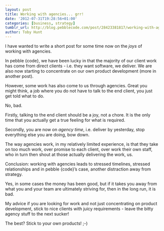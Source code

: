 ```yaml
---
layout: post
title: Working with agencies... grr!
date: '2012-07-31T19:28:56+01:00'
categories: [business, strategy]
tumblr_url: http://blog.pebblecode.com/post/28423381817/working-with-agencies-grr
author: Toby Hunt
---
```

<p>I have wanted to write a short post for some time now on the <i>joys</i> of working with agencies. </p>

<p>In pebble {code}, we have been lucky in that the majority of our client work has come from direct clients - i.e. they want software, we deliver. We are also now starting to concentrate on our own product development (more in another post).</p>

<p>However, some work has also come to us through agencies. Great you might think, a job where you do not have to talk to the end client, you just get told what to do. </p>

<p>No, bad.</p>

<p>Firstly, talking to the end client should be a joy, not a chore. It is the only time that you actually get a true feeling for what is required. </p>

<p>Secondly, you are now on <i>agency time</i>, i.e. deliver by yesterday, stop everything else you are doing, bow down. </p>

<p>The way agencies work, in my relatively limited experience, is that they take on too much work, over promise to each client, over work their own staff, who in turn then shout at those actually delivering the work, us.</p>

<p>Conclusion: working with agencies leads to stressed timelines, stressed relationships and in pebble {code}&rsquo;s case, another distraction away from strategy.</p>

<p>Yes, in some cases the money has been good, but if it takes you away from what you and your team are ultimately striving for, then in the long run, it is bad. </p>

<p>My advice if you are looking for work and not just concentrating on product development, stick to nice clients with juicy requirements - leave the bitty agency stuff to the next sucker! </p>

<p>The best? Stick to your own products! ;-)</p>
